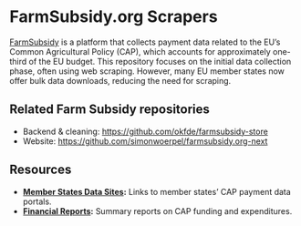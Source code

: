 # FarmSubsidy.org Scrapers

[FarmSubsidy](https://farmsubsidy.org) is a platform that collects payment data related to the EU’s Common Agricultural Policy (CAP), which accounts for approximately one-third of the EU budget. This repository focuses on the initial data collection phase, often using web scraping. However, many EU member states now offer bulk data downloads, reducing the need for scraping.

## Related Farm Subsidy repositories

-   Backend & cleaning: <https://github.com/okfde/farmsubsidy-store>
-   Website: <https://github.com/simonwoerpel/farmsubsidy.org-next>

## Resources

-   **[Member States Data Sites](https://agriculture.ec.europa.eu/common-agricultural-policy/financing-cap/beneficiaries_en):** Links to member states’ CAP payment data portals.
-   **[Financial Reports](http://ec.europa.eu/agriculture/cap-funding/financial-reports/index_en.htm):** Summary reports on CAP funding and expenditures.
